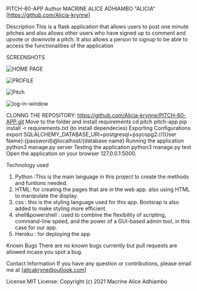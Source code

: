 PITCH-60-APP
Author
MACRINE ALICE ADHIAMBO "ALICIA"[https://github.com/Alicia-krynne]

Description
This is a flask application that allows users to post one minute pitches and also allows other users who have signed up to comment and upvote or downvote a pitch. It also allows a person to signup to be able to access the functionalities of the application

SCREENSHOTS

![HOME PAGE](window.png)

![PROFILE](prettyprofile.png)

![Pitch](pitch2.png)

![log-in-window](login.png)

CLONNG THE  REPOSITORY:
https://github.com/Alicia-krynne/PITCH-60-APP.git
Move to the folder and install requirements
cd pitch pitch-app
pip install -r requirements.txt (to  install dependecies)
Exporting Configurations
export SQLALCHEMY_DATABASE_URI=postgresql+psycopg2://{User Name}:{password}@localhost/{database name}
Running the application
python3 manage.py server
Testing the application
python3 manage.py test
Open the application on your browser 127.0.0.1:5000.

Technology used
1. Python :This is the main language in this project to create the methods and funtions needed. 
2. HTML: for creating the pages that are in the web app. also using HTML to manipulate the display. 
3. css : this is the styling language used for this app. Bootsrap is also added to make styling more efficient. 
4. shell&powershell : used to combine the flexibility of scripting, command-line speed, and the power of a GUI-based admin tool, in this case for our app.
5. Heroku :  for deploying the  app 

Known Bugs
There are no known bugs currently but pull requests are allowed incase you spot a bug.

Contact Information
If you have any question or contributions, please email me at [alicakryne@outlook.com]

License
MIT License:
Copyright (c) 2021 Macrine Alice Adhiambo
